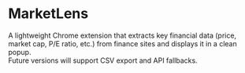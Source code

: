 # MarketLens

A lightweight Chrome extension that extracts key financial data (price, market cap, P/E ratio, etc.) from finance sites and displays it in a clean popup.  
Future versions will support CSV export and API fallbacks.
